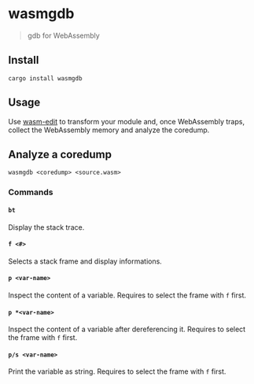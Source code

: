 # wasmgdb

> gdb for WebAssembly

## Install

```
cargo install wasmgdb
```

## Usage

Use [wasm-edit] to transform your module and, once WebAssembly traps, collect the
WebAssembly memory and analyze the coredump.

## Analyze a coredump

```
wasmgdb <coredump> <source.wasm>
```

### Commands

#### `bt`

Display the stack trace.

#### `f <#>`

Selects a stack frame and display informations.

#### `p <var-name>`

Inspect the content of a variable.
Requires to select the frame with `f` first.

#### `p *<var-name>`

Inspect the content of a variable after dereferencing it.
Requires to select the frame with `f` first.

#### `p/s <var-name>`

Print the variable as string.
Requires to select the frame with `f` first.

[wasm-edit]: https://github.com/xtuc/wasm-edit#coredump-generation
